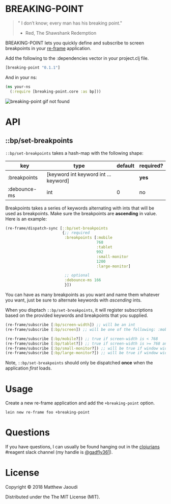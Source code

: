 # BREAKING-POINT

> " I don’t know; every man has his breaking point."
> - Red, The Shawshank Redemption

BREAKING-POINT lets you quickly define and subscribe to screen breakpoints in
your [re-frame](https://github.com/Day8/re-frame)
application.

Add the following to the :dependencies vector in your project.clj file.

```clojure
[breaking-point "0.1.1"]
```

And in your ns:
```clojure
(ns your-ns
  (:require [breaking-point.core :as bp]))
```

![breaking-point gif not found](breaking-point.gif)

# API

## ::bp/set-breakpoints

`::bp/set-breakpoints` takes a hash-map with the following shape:

| key                       | type                                  | default   | required? |
|---------------------------|---------------------------------------|-----------|-----------|
| :breakpoints              | [keyword int keyword int ... keyword] |           | **yes**   |
| :debounce-ms              | int                                   | 0         | no        |

Breakpoints takes a series of keywords alternating with ints that will
be used as breakpoints. Make sure the breakpoints are **ascending** in
value.  Here is an example:

```clojure
(re-frame/dispatch-sync [::bp/set-breakpoints
                         {;; required
                          :breakpoints [:mobile
                                        768
                                        :tablet
                                        992
                                        :small-monitor
                                        1200
                                        :large-monitor]

                          ;; optional
                          :debounce-ms 166
                          }])
```

You can have as many breakpoints as you want and name them
whatever you want, just be sure to alternate keywords with *ascending* ints.

When you disptach `::bp/set-breakpoints`, it will register
subscriptions based on the provided keywords and breakpoints that you
supplied.

```clojure
(re-frame/subscribe [:bp/screen-width]) ;; will be an int
(re-frame/subscribe [:bp/screen]) ;; will be one of the following: :mobile, :tablet, :small-monitor, :large-monitor

(re-frame/subscribe [:bp/mobile?]) ;; true if screen-width is < 768
(re-frame/subscribe [:bp/tablet?]) ;; true if screen-width is >= 768 and < 992
(re-frame/subscribe [:bp/small-monitor?]) ;; will be true if window width is >= 992 and < 1200
(re-frame/subscribe [:bp/large-monitor?]) ;; will be true if window width is >= 1200
```

Note, `::bp/set-breakpoints` should only be dispatched **once** when
the application *first* loads.


# Usage

Create a new re-frame application and add the `+breaking-point` option.

```
lein new re-frame foo +breaking-point
```

# Questions

If you have questions, I can usually be found hanging out in
the [clojurians](http://clojurians.net/) #reagent slack channel (my
handle is [@gadfly361](https://twitter.com/gadfly361)).

# License

Copyright © 2018 Matthew Jaoudi

Distributed under the The MIT License (MIT).
